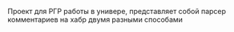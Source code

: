 Проект для РГР работы в универе, представляет собой парсер комментариев на хабр двумя разными способами
